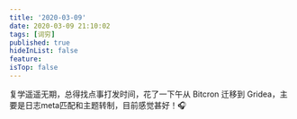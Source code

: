 ```yaml
---
title: '2020-03-09'
date: 2020-03-09 21:10:02
tags: [词穷]
published: true
hideInList: false
feature: 
isTop: false
---
```

复学遥遥无期，总得找点事打发时间，花了一下午从 Bitcron 迁移到 Gridea，主要是日志meta匹配和主题转制，目前感觉甚好！🎧